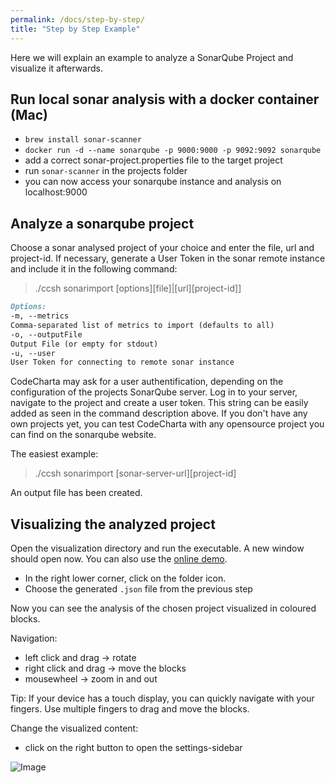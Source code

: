 ```yaml
---
permalink: /docs/step-by-step/
title: "Step by Step Example"
---
```


Here we will explain an example to analyze a SonarQube Project and visualize it afterwards.

## Run local sonar analysis with a docker container (Mac)

- `brew install sonar-scanner`
- `docker run -d --name sonarqube -p 9000:9000 -p 9092:9092 sonarqube`
- add a correct sonar-project.properties file to the target project
- run `sonar-scanner` in the projects folder
- you can now access your sonarqube instance and analysis on localhost:9000

## Analyze a sonarqube project

Choose a sonar analysed project of your choice and enter the file, url and project-id.
If necessary, generate a User Token in the sonar remote instance and include it in the following command:

> ./ccsh sonarimport [options][file]|[url][project-id]]

```markdown
Options:
-m, --metrics
Comma-separated list of metrics to import (defaults to all)
-o, --outputFile
Output File (or empty for stdout)
-u, --user
User Token for connecting to remote sonar instance
```

CodeCharta may ask for a user authentification, depending on the configuration of the projects SonarQube server.
Log in to your server, navigate to the project and create a user token. This string can be easily added as seen in the command description above.
If you don't have any own projects yet, you can test CodeCharta with any opensource project you can find on the sonarqube website.

The easiest example:

> ./ccsh sonarimport [sonar-server-url][project-id]

An output file has been created.

## Visualizing the analyzed project

Open the visualization directory and run the executable. A new window should open now.
You can also use the [online demo](https://maibornwolff.github.io/codecharta/visualization/app/index.html?file=codecharta.cc.json).

- In the right lower corner, click on the folder icon.
- Choose the generated `.json` file from the previous step

Now you can see the analysis of the chosen project visualized in coloured blocks.

Navigation:

- left click and drag -> rotate
- right click and drag -> move the blocks
- mousewheel -> zoom in and out

Tip: If your device has a touch display, you can quickly navigate with your fingers.
Use multiple fingers to drag and move the blocks.

Change the visualized content:

- click on the right button to open the settings-sidebar

![Image](../images/screenshot_visualization.png)
